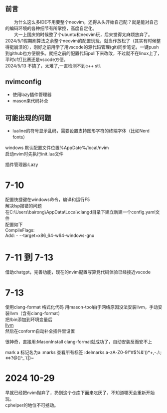 ## 前言
&emsp;&emsp;为什么这么多IDE不用要整个neovim，还得从头开始自己配？就是能对自己的编码环境的各种细节有所掌控，高度自定化。  
&emsp;&emsp;大一上国庆的时候整了个ubuntu和neovim玩，后来觉得太麻烦放弃了。  
2024/5/1假期刷算法之余整个neovim的配置玩玩，就当作放松了（其实有时候整得挺崩溃的），刚好之前用学了用vscode的源代码管理(git)同步笔记，一键push到github也方便很多。就把之前的配置代码pull下来改改，不过就不在linux上了，平时cf打比赛还是vscode方便。  
2024/5/13 不搞了，太难了,一直检测不到c++ stl.  
## nvimconfig
- 使用lazy插件管理器
- mason来代码补全

## 可能出现的问题
- lualine的符号显示乱码，需要设置支持图形字符的终端字体（比如Nerd fonts）  
  
windows 默认配置文件位置%AppDate%/local/nvim  
启动nvim时先执行init.lua文件  

插件管理器:Lazy

# 7-10
配置快捷键在windows命令，编译和运行F5  
解决lsp报错的问题  
在C:\Users\bairong\AppData\Local\clangd目录下建立新建一个config.yaml文件  
配置如下  
CompileFlags:  
  Add:
    - --target=x86_64-w64-windows-gnu

# 7-11 到 7-13
借助chatgpt，完善功能，现在的nvim配置写算竞代码体验已经接近vscode  

# 7-13
使用clang-format 格式化代码
用mason-tool由于网络原因没法安装llvm，手动安装llvm（含有clang-format）  
把/bin添加到环境变量后  
[llvm](https://github.com/llvm/llvm-project/releases/)  
然后在conform自动补全插件里设置  

很神奇，直接用:MasonInstall clang-format就成功了，自动安装反而安不上  

mark a  标记名为a
:marks 查看所有标签
:delmarks a-zA-Z0-9!"#$%&'()*+,-./:;<=>?@[\]^_`{|}~

# 2024 10-29
早就已经把nvim抛弃了，扔到这个仓库下面来吃灰了，不知道哪天会重新开始玩。  
cphelper的地位不可撼动。
